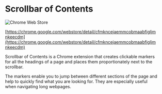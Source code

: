 # Scrollbar of Contents
![Chrome Web Store](https://img.shields.io/chrome-web-store/users/cfmkncejaemmcobmaabfigljmnkeecdm)

[https://chrome.google.com/webstore/detail/cfmkncejaemmcobmaabfigljmnkeecdm](https://chrome.google.com/webstore/detail/cfmkncejaemmcobmaabfigljmnkeecdm)

Scrollbar of Contents is a Chrome extension that creates clickable markers for all the headings of a page and places them proportionately next to the scrollbar.

The markers enable you to jump between different sections of the page and help to quickly find what you are looking for. They are especially useful when navigating long webpages.
